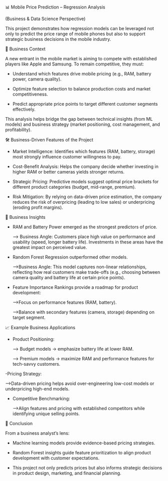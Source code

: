 📊 Mobile Price Prediction – Regression Analysis

(Business & Data Science Perspective)

This project demonstrates how regression models can be leveraged not only to predict the price range of mobile phones but also to support strategic business decisions in the mobile industry.

📌 Business Context

A new entrant in the mobile market is aiming to compete with established players like Apple and Samsung. To remain competitive, they must:

- Understand which features drive mobile pricing (e.g., RAM, battery power, camera quality).

- Optimize feature selection to balance production costs and market competitiveness.

- Predict appropriate price points to target different customer segments effectively.

This analysis helps bridge the gap between technical insights (from ML models) and business strategy (market positioning, cost management, and profitability).

🛠️ Business-Driven Features of the Project

- Market Intelligence: Identifies which features (RAM, battery, storage) most strongly influence customer willingness to pay.

- Cost-Benefit Analysis: Helps the company decide whether investing in higher RAM or better cameras yields stronger returns.

- Strategic Pricing: Predictive models suggest optimal price brackets for different product categories (budget, mid-range, premium).

- Risk Mitigation: By relying on data-driven price estimation, the company reduces the risk of overpricing (leading to low sales) or underpricing (eroding profit margins).

🚀 Business Insights

- RAM and Battery Power emerged as the strongest predictors of price.

  --> Business Angle: Customers place high value on performance and usability (speed, longer battery life). Investments in these areas have the greatest impact on perceived value.

- Random Forest Regression outperformed other models.

  -->Business Angle: This model captures non-linear relationships, reflecting how real customers make trade-offs (e.g., choosing between camera quality and battery life at certain price points).

- Feature Importance Rankings provide a roadmap for product development:

  -->Focus on performance features (RAM, battery).

  -->Balance with secondary features (camera, storage) depending on target segment.

📈 Example Business Applications

- Product Positioning:

  --> Budget models → emphasize battery life at lower RAM.

  --> Premium models → maximize RAM and performance features for tech-savvy customers.

-Pricing Strategy:

  -->Data-driven pricing helps avoid over-engineering low-cost models or underpricing high-end models.

- Competitive Benchmarking:

  -->Align features and pricing with established competitors while identifying unique selling points.

🧾 Conclusion

From a business analyst’s lens:

- Machine learning models provide evidence-based pricing strategies.

- Random Forest insights guide feature prioritization to align product development with customer expectations.

- This project not only predicts prices but also informs strategic decisions in product design, marketing, and financial planning.
